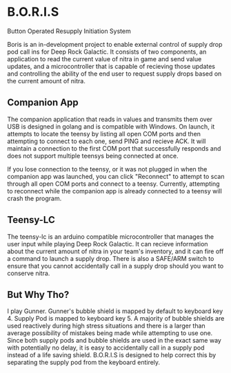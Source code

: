 # B.O.R.I.S
Button Operated Resupply Initiation System

Boris is an in-development project to enable external control of supply drop pod call ins for Deep Rock Galactic. It consists of two components, an application to read the current value of nitra in game and send value updates, and a microcontroller that is capable of recieving those updates and controlling the ability of the end user to request supply drops based on the current amount of nitra. 

## Companion App
The companion application that reads in values and transmits them over USB is designed in golang and is compatible with Windows. On launch, it attempts to locate the teensy by listing all open COM ports and then attempting to connect to each one, send PING and recieve ACK. It will maintain a connection to the first COM port that successfully responds and does not support multiple teensys being connected at once. 

If you lose connection to the teensy, or it was not plugged in when the companion app was launched, you can click "Reconnect" to attempt to scan through all open COM ports and connect to a teensy. Currently, attempting to reconnect while the companion app is already connected to a teensy will crash the program. 

## Teensy-LC
The teensy-lc is an arduino compatible microcontroller that manages the user input while playing Deep Rock Galactic. It can recieve information about the current amount of nitra in your team's inventory, and it can fire off a command to launch a supply drop. There is also a SAFE/ARM switch to ensure that you cannot accidentally call in a supply drop should you want to conserve nitra. 

## But Why Tho?

I play Gunner. Gunner's bubble shield is mapped by default to keyboard key 4. Supply Pod is mapped to keyboard key 5. A majority of bubble shields are used reactively during high stress situations and there is a larger than average possibility of mistakes being made while attempting to use one. Since both supply pods and bubble shields are used in the exact same way with potentially no delay, it is easy to accidentally call in a supply pod instead of a life saving shield. B.O.R.I.S is designed to help correct this by separating the supply pod from the keyboard entirely. 
